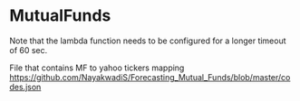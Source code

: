 # MutualFunds
Note that the lambda function needs to be configured for a longer timeout of 60 sec.

File that contains MF to yahoo tickers mapping  
https://github.com/NayakwadiS/Forecasting_Mutual_Funds/blob/master/codes.json

